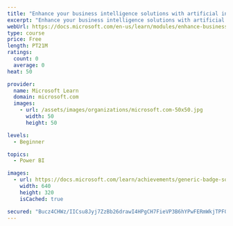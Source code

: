 ```yaml
---
title: "Enhance your business intelligence solutions with artificial intelligence"
excerpt: "Enhance your business intelligence solutions with artificial intelligence"
webUrl: https://docs.microsoft.com/en-us/learn/modules/enhance-business-intelligence-solutions-with-artificial-intelligence/
type: course
price: Free
length: PT21M
ratings:
  count: 0
  average: 0
heat: 50

provider:
  name: Microsoft Learn
  domain: microsoft.com
  images:
    - url: /assets/images/organizations/microsoft.com-50x50.jpg
      width: 50
      height: 50

levels:
  - Beginner

topics:
  - Power BI

images:
  - url: https://docs.microsoft.com/learn/achievements/generic-badge-social.png
    width: 640
    height: 320
    isCached: true

secured: "Bucz4CHWz/IICsu8Jyj7ZzBb26drawI4HPgCH7FieVP3B6hYPwFERmWkjTPFO3RIduoa5HoAkAl9YodJr/Pl1OWVMvxPKKd1D8NS5MWwE07xlnE/2byZk+cxWvziFCsS1QNTgrDty/7EeB8F4/N41u3eu+bMeja2F+MuHmjCMvCvErpTUYD/YcdXAhSiWaS/FzgKfo6cUUvqX9NjgtHtFKre2HuPspzt+tGfHaKWwA5mrL0UM9qF/6dE7pSyzxAaRhsDAkPlTygkP07ma/Dy5CtEJ25bsDNURJKH1JkqjldYqosJnBmaIaa0D6vyBrd7UXR9xgAmitpGHDnSxEQHIKM0HcC5sMH2KyIi87/maYhNlAe3KyHNKBJ2f+C9x238+aAcI5797SphU5h96yUpiPFErCIJSBDFIQumzNKxWvs=;a4g9L5yfetZ5yyMnc2Kbaw=="
---
```



